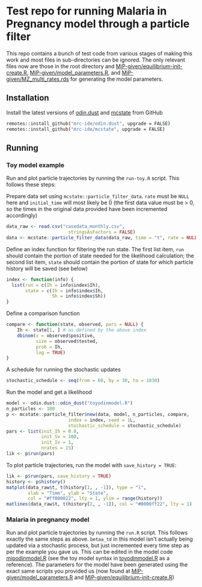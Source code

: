 # Test repo for running Malaria in Pregnancy model through a particle filter
This repo contains a bunch of test code from various stages of making this work and most files in sub-directories can be ignored. 
The only relevant files now are those in the root directory and [MiP-given/equilibrium-init-create.R](MiP-given/equilibrium-init-create.R), [MiP-given/model_parameters.R](MiP-given/model_parameters.R), and [MiP-given/MZ_multi_rates.rds](MiP-given/MZ_multi_rates.rds) 
for generating the model parameters.

## Installation
Install the latest versions of [odin.dust](https://github.com/mrc-ide/odin.dust) and 
[mcstate](https://github.com/mrc-ide/mcstate/) from GitHub

```bash
remotes::install_github("mrc-ide/odin.dust", upgrade = FALSE)
remotes::install_github("mrc-ide/mcstate", upgrade = FALSE)
```

## Running
### Toy model example

Run and plot particle trajectories by running the `run-toy.R` script. 
This follows these steps:

Prepare data set using `mcstate::particle_filter_data`.
`rate` must be `NULL` here and `initial_time` will most likely be 0 (the first data value must be > 0, 
so the times in the original data provided have been incremented accordingly)

```r
data_raw <- read.csv("casedata_monthly.csv",
                       stringsAsFactors = FALSE)
data <- mcstate::particle_filter_data(data_raw, time = "t", rate = NULL, initial_time = 0)
```

Define an index function for filtering the run state. The first list item, `run` should contain the 
portion of state needed for the likelihood calculation; the second list item, `state` should contain the 
portion of state for which particle history will be saved (see below)

```r
index <- function(info) {
  list(run = c(Ih = info$index$Ih),
       state = c(Ih = info$index$Ih,
                 Sh = info$index$Sh))
}
```

Define a comparison function
```r
compare <- function(state, observed, pars = NULL) {
    Ih <- state[1, ] # as defined by the above index
    dbinom(x = observed$positive,
           size = observed$tested,
           prob = Ih,
           log = TRUE)
}
```

A schedule for running the stochastic updates 
```r
stochastic_schedule <- seq(from = 60, by = 30, to = 1830)
```

Run the model and get a likelihood

```r
model <- odin.dust::odin_dust("toyodinmodel.R")
n_particles <- 100
p <- mcstate::particle_filter$new(data, model, n_particles, compare,
                       index = index, seed = 1L,
                       stochastic_schedule = stochastic_schedule)
pars <- list(init_Ih = 0.8,
             init_Sv = 100,
             init_Iv = 1,
             nrates = 15)
lik <- p$run(pars)
```

To plot particle trajectories, run the model with `save_history = TRUE`:

```r
lik <- p$run(pars, save_history = TRUE)
history <- p$history()
matplot(data_raw$t, t(history[1, , -1]), type = "l",
        xlab = "Time", ylab = "State",
        col = "#ff000022", lty = 1, ylim = range(history))
matlines(data_raw$t, t(history[2, , -1]), col = "#0000ff22", lty = 1)

```

### Malaria in pregnancy model
Run and plot particle trajectories by running the `run.R` script.
This follows exactly the same steps as above. `betaa_td` in this model isn't actually being updated via a stochastic process,
 but just incremented every time step as per the example you gave us. This can be edited in the model code [mipodinmodel.R](mipodinmodel.R) (see the toy model syntax in [toyodinmodel.R](toyodinmodel.R) as a reference).
The parameters for the model have been generated using the exact same scripts you provided us (now found at [MiP-given/model_parameters.R](MiP-given/model_parameters.R)
and [MiP-given/equilibrium-init-create.R](MiP-given/equilibrium-init-create.R))
